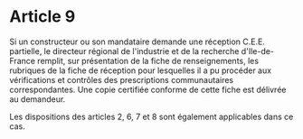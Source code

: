 # Article 9

Si un constructeur ou son mandataire demande une réception C.E.E. partielle, le directeur régional de l'industrie et de la recherche d'Ile-de-France remplit, sur présentation de la fiche de renseignements, les rubriques de la fiche de réception pour lesquelles il a pu procéder aux vérifications et contrôles des prescriptions communautaires correspondantes. Une copie certifiée conforme de cette fiche est délivrée au demandeur.

Les dispositions des articles 2, 6, 7 et 8 sont également applicables dans ce cas.
